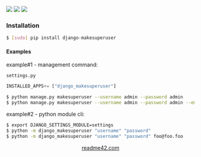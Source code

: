 <!--
https://readme42.com
-->


[![](https://img.shields.io/pypi/v/django-makesuperuser.svg?maxAge=3600)](https://pypi.org/project/django-makesuperuser/)
[![](https://img.shields.io/badge/License-Unlicense-blue.svg?longCache=True)](https://unlicense.org/)
[![](https://github.com/andrewp-as-is/django-makesuperuser.py/workflows/tests42/badge.svg)](https://github.com/andrewp-as-is/django-makesuperuser.py/actions)

### Installation
```bash
$ [sudo] pip install django-makesuperuser
```

#### Examples
example#1 - management command:

`settings.py`
```python
INSTALLED_APPS+= ["django_makesuperuser"]
```

```bash
$ python manage.py makesuperuser --username admin --password admin
$ python manage.py makesuperuser --username admin --password admin --email foo@foo.foo
```

example#2 - python module cli:
```bash
$ export DJANGO_SETTINGS_MODULE=settings
$ python -m django_makesuperuser "username" "password"
$ python -m django_makesuperuser "username" "password" foo@foo.foo
```

<p align="center">
    <a href="https://readme42.com/">readme42.com</a>
</p>
